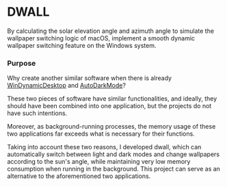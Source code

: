 # DWALL

By calculating the solar elevation angle and azimuth angle to simulate the wallpaper switching logic of macOS, implement a smooth dynamic wallpaper switching feature on the Windows system.

### Purpose

Why create another similar software when there is already [WinDynamicDesktop](https://github.com/t1m0thyj/WinDynamicDesktop) and [AutoDarkMode](https://github.com/AutoDarkMode/Windows-Auto-Night-Mode)?

These two pieces of software have similar functionalities, and ideally, they should have been combined into one application, but the projects do not have such intentions.

Moreover, as background-running processes, the memory usage of these two applications far exceeds what is necessary for their functions.

Taking into account these two reasons, I developed dwall, which can automatically switch between light and dark modes and change wallpapers according to the sun's angle, while maintaining very low memory consumption when running in the background. This project can serve as an alternative to the aforementioned two applications.

